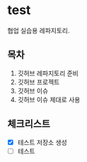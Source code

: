 # test
협업 실습용 레파지토리.

## 목차
1. 깃허브 레파지토리 준비
2. 깃허브 프로젝트
3. 깃허브 이슈
4. 깃허브 이슈 제대로 사용

## 체크리스트
- [x] 테스트 저장소 생성
- [ ] 테스트
